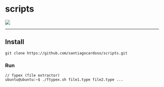# scripts

<div>
  <img src="https://img.shields.io/badge/Shell_Script-121011?style=for-the-badge&logo=gnu-bash&logoColor=white"
</div>

---
## Install
```
git clone https://github.com/santiagocardoso/scripts.git
```
### Run
```
// fypex (file extractor)
ubuntu@ubuntu:~$ ./ftypex.sh file1.type file2.type ...
```
